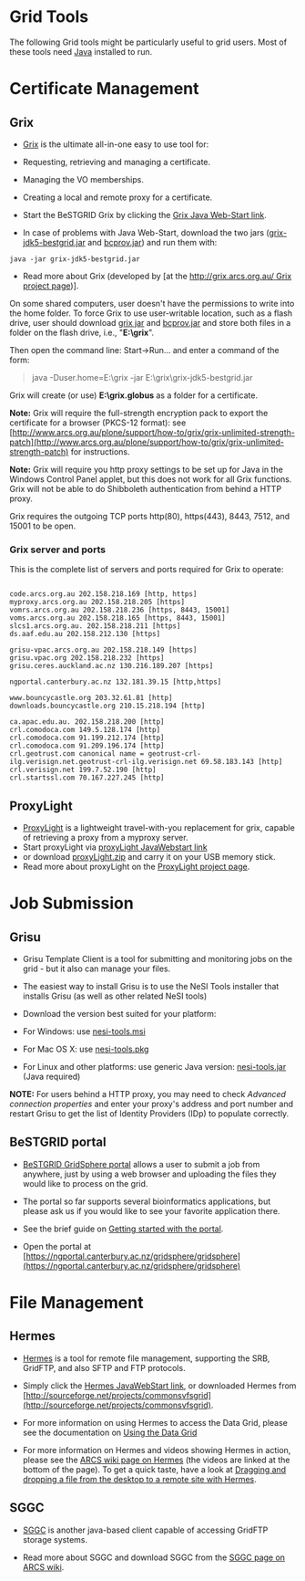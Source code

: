 # Grid Tools

The following Grid tools might be particularly useful to grid users. Most of these tools need [Java](http://www.java.com/) installed to run.

# Certificate Management

## Grix

- [Grix](http://ngportal.canterbury.ac.nz/grid/grix-jdk5-bestgrid.jnlp) is the ultimate all-in-one easy to use tool for:
	
- Requesting, retrieving and managing a certificate.
- Managing the VO memberships.
- Creating a local and remote proxy for a certificate.

- Start the BeSTGRID Grix by clicking the [Grix Java Web-Start link](http://ngportal.canterbury.ac.nz/grid/grix-jdk5-bestgrid.jnlp).
	
- In case of problems with Java Web-Start, download the two jars ([grix-jdk5-bestgrid.jar](http://ngportal.canterbury.ac.nz/grid/grix-jdk5-bestgrid.jar) and [bcprov.jar](http://ngportal.canterbury.ac.nz/grid/bcprov.jar)) and run them with:

``` 
java -jar grix-jdk5-bestgrid.jar
```
- Read more about Grix (developed by [at the [http://grix.arcs.org.au/ Grix project page](http://www.vpac.org))].

On some shared computers, user doesn't have the permissions to write into the home folder. To force Grix to use user-writable location, such as a flash drive, user should download [grix jar](http://ngportal.canterbury.ac.nz/grid/grix-jdk5-bestgrid.jar) and [bcprov.jar](http://ngportal.canterbury.ac.nz/grid/bcprov.jar) and store both files in a folder on the flash drive, i.e., "**E:\grix**". 

Then open the command line: Start->Run... and enter a command of the form:

>  java -Duser.home=E:\grix -jar E:\grix\grix-jdk5-bestgrid.jar

Grix will create (or use) **E:\grix\.globus** as a folder for a certificate.

**Note:** Grix will require the full-strength encryption pack to export the certificate for a browser (PKCS-12 format): see [http://www.arcs.org.au/plone/support/how-to/grix/grix-unlimited-strength-patch](http://www.arcs.org.au/plone/support/how-to/grix/grix-unlimited-strength-patch) for instructions.

**Note:** Grix will require you http proxy settings to be set up for Java in the Windows Control Panel applet, but this does not work for all Grix functions. Grix will not be able to do Shibboleth authentication from behind a HTTP proxy.

Grix requires the outgoing TCP  ports http(80), https(443), 8443, 7512, and 15001 to be open.

### Grix server and ports

This is the complete list of servers and ports required for Grix to operate:

``` 

code.arcs.org.au 202.158.218.169 [http, https]
myproxy.arcs.org.au 202.158.218.205 [https]
vomrs.arcs.org.au 202.158.218.236 [https, 8443, 15001]
voms.arcs.org.au 202.158.218.165 [https, 8443, 15001]
slcs1.arcs.org.au. 202.158.218.211 [https]
ds.aaf.edu.au 202.158.212.130 [https]

grisu-vpac.arcs.org.au 202.158.218.149 [https]
grisu.vpac.org 202.158.218.232 [https]
grisu.ceres.auckland.ac.nz 130.216.189.207 [https]

ngportal.canterbury.ac.nz 132.181.39.15 [http,https]

www.bouncycastle.org 203.32.61.81 [http]
downloads.bouncycastle.org 210.15.218.194 [http]

ca.apac.edu.au. 202.158.218.200 [http]
crl.comodoca.com 149.5.128.174 [http]
crl.comodoca.com 91.199.212.174 [http]
crl.comodoca.com 91.209.196.174 [http]
crl.geotrust.com canonical name = geotrust-crl-ilg.verisign.net.geotrust-crl-ilg.verisign.net 69.58.183.143 [http]
crl.verisign.net 199.7.52.190 [http]
crl.startssl.com 70.167.227.245 [http]

```

## ProxyLight

- [ProxyLight](http://hudson.vpac.org/proxyLight/downloads/webstart/proxyLight.jnlp) is a lightweight travel-with-you replacement for grix, capable of retrieving a proxy from a myproxy server.
- Start proxyLight via [proxyLight JavaWebstart link](http://hudson.vpac.org/proxyLight/downloads/webstart/proxyLight.jnlp)
- or download [proxyLight.zip](http://hudson.vpac.org/proxyLight/downloads/current-snapshot/proxyLight.zip) and carry it on your USB memory stick.
- Read more about proxyLight on the [ProxyLight project page](http://projects.arcs.org.au/trac/common-grid-libs/wiki/ProxyLight).

# Job Submission

## Grisu

- Grisu Template Client is a tool for submitting and monitoring jobs on the grid - but it also can manage your files.
- The easiest way to install Grisu is to use the NeSI Tools installer that installs Grisu (as well as other related NeSI tools)
- Download the version best suited for your platform:
	
- For Windows: use [nesi-tools.msi](http://code.ceres.auckland.ac.nz/downloads/nesi/nesi-tools.msi)
- For Mac OS X: use [nesi-tools.pkg](http://code.ceres.auckland.ac.nz/downloads/nesi/nesi-tools.pkg)
- For Linux and other platforms: use generic Java version: [nesi-tools.jar](http://code.ceres.auckland.ac.nz/downloads/nesi/nesi-tools.jar) (Java required)

**NOTE:** For users behind a HTTP proxy, you may need to check *Advanced connection properties* and enter your proxy's address and port number and restart Grisu to get the list of Identity Providers (IDp) to populate correctly.

## BeSTGRID portal

- [BeSTGRID GridSphere portal](https://ngportal.canterbury.ac.nz/gridsphere/gridsphere) allows a user to submit a job from anywhere, just by using a web browser and uploading the files they would like to process on the grid.
	
- The portal so far supports several bioinformatics applications, but please ask us if you would like to see your favorite application there.
- See the brief guide on [Getting started with the portal](/wiki/spaces/BeSTGRID/pages/3816950786).
- Open the portal at [https://ngportal.canterbury.ac.nz/gridsphere/gridsphere](https://ngportal.canterbury.ac.nz/gridsphere/gridsphere)

# File Management

## Hermes

- [Hermes](http://ngportal.canterbury.ac.nz/grid/hermes/hermes.jnlp) is a tool for remote file management, supporting the SRB, GridFTP, and also SFTP and FTP protocols.
	
- Simply click the [Hermes JavaWebStart link](http://ngportal.canterbury.ac.nz/grid/hermes/hermes.jnlp), or downloaded Hermes from [http://sourceforge.net/projects/commonsvfsgrid](http://sourceforge.net/projects/commonsvfsgrid).
- For more information on using Hermes to access the Data Grid, please see the documentation on [Using the Data Grid](https://reannz.atlassian.net/wiki/pages/createpage.action?spaceKey=BeSTGRID&title=Using%20the%20Data%20Grid&linkCreation=true&fromPageId=3816950787)
- For more information on Hermes and videos showing Hermes in action, please see the [ARCS wiki page on Hermes](http://wiki.arcs.org.au/bin/viewfile/Main/HermesARCS) (the videos are linked at the bottom of the page).  To get a quick taste, have a look at [Dragging and dropping a file from the desktop to a remote site with Hermes](http://wiki.arcs.org.au/bin/viewfile/Main/HermesARCS?filename=2008-11-11_1605.swf).

## SGGC

- [SGGC](http://wiki.arcs.org.au/bin/view/Main/FileTransferSGGCUsageGuide) is another java-based client capable of accessing GridFTP storage systems.
	
- Read more about SGGC and download SGGC from the [SGGC page on ARCS wiki](http://wiki.arcs.org.au/bin/view/Main/FileTransferSGGCUsageGuide).
